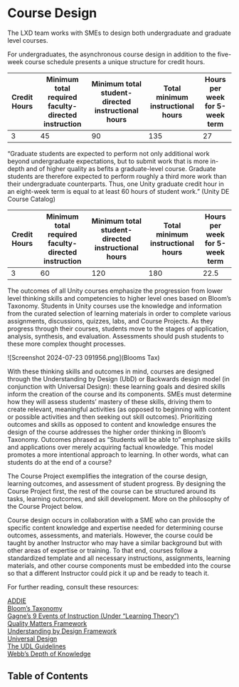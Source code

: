 # Course Design


The LXD team works with SMEs to design both undergraduate and graduate level courses.

For undergraduates, the asynchronous course design in addition to the five-week course schedule presents a unique structure for credit hours.



| Credit Hours | Minimum total required faculty-directed instruction | Minimum total student-directed instructional hours | Total minimum instructional hours | Hours per week for 5-week term |
|--------------|-----------------------------------------------------|----------------------------------------------------|-----------------------------------|--------------------------------|
| 3            | 45                                                  | 90                                                 | 135                               | 27                             |

“Graduate students are expected to perform not only additional work beyond undergraduate expectations, but to submit work that is more in-depth and of higher quality as befits a graduate-level course. Graduate students are therefore expected to perform roughly a third more work than their undergraduate counterparts. Thus, one Unity graduate credit hour in an eight-week term is equal to at least 60 hours of student work.” (Unity DE Course Catalog)

| Credit Hours | Minimum total required faculty-directed instruction | Minimum total student-directed instructional hours | Total minimum instructional hours | Hours per week for 5-week term |
|--------------|-----------------------------------------------------|----------------------------------------------------|-----------------------------------|--------------------------------|
| 3            | 60                                                  | 120                                                | 180                               | 22.5                           |




The outcomes of all Unity courses emphasize the progression from lower level thinking skills and competencies to higher level ones based on Bloom’s Taxonomy. Students in Unity courses use the knowledge and information from the curated selection of learning materials in order to complete various assignments, discussions, quizzes, labs, and Course Projects. As they progress through their courses, students move to the stages of application, analysis, synthesis, and evaluation. Assessments should push students to these more complex thought processes.

![Screenshot 2024-07-23 091956.png](Blooms Tax)

With these thinking skills and outcomes in mind, courses are designed through the Understanding by Design (UbD) or Backwards design model (in conjunction with Universal Design): these learning goals and desired skills inform the creation of the course and its components. SMEs must determine how they will assess students’ mastery of these skills, driving them to create relevant, meaningful activities (as opposed to beginning with content or possible activities and then seeking out skill outcomes). Prioritizing outcomes and skills as opposed to content and knowledge ensures the design of the course addresses the higher order thinking in Bloom’s Taxonomy. Outcomes phrased as “Students will be able to” emphasize skills and applications over merely acquiring factual knowledge. This model promotes a more intentional approach to learning. In other words, what can students do at the end of a course?

The Course Project exemplifies the integration of the course design, learning outcomes, and assessment of student progress. By designing the Course Project first, the rest of the course can be structured around its tasks, learning outcomes, and skill development. More on the philosophy of the Course Project below.

Course design occurs in collaboration with a SME who can provide the specific content knowledge and expertise needed for determining course outcomes, assessments, and materials. However, the course could be taught by another Instructor who may have a similar background but with other areas of expertise or training. To that end, courses follow a standardized template and all necessary instructions, assignments, learning materials, and other course components must be embedded into the course so that a different Instructor could pick it up and be ready to teach it.

For further reading, consult these resources:

[ADDIE](https://www.lib.purdue.edu/sites/default/files/directory/butler38/ADDIE.pdf)   
[Bloom’s Taxonomy](https://www.cebm.net/wp-content/uploads/2016/09/Blooms-Taxonomy-Teacher-Planning-Kit.pdf)   
[Gagne’s 9 Events of Instruction (Under “Learning Theory”)](https://www.niu.edu/facdev/_pdf/guide/learning/gagnes_nine_events_instruction.pdf)   
[Quality Matters Framework](https://www.qualitymatters.org/sites/default/files/PDFs/StandardsfromtheQMHigherEducationRubric.pdf)   
[Understanding by Design Framework](https://cft.vanderbilt.edu/guides-sub-pages/understanding-by-design/)   
[Universal Design](https://www.washington.edu/doit/what-universal-design-0)   
[The UDL Guidelines](https://udlguidelines.cast.org/)   
[Webb’s Depth of Knowledge](https://www.aps.edu/sapr/documents/resources/Webbs_DOK_Guide.pdf)

## Table of Contents
<toc></toc>
